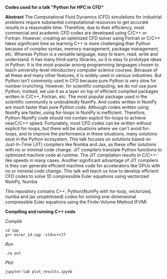 **Codes used for a talk "Python for HPC in CFD"**

**Abstract**
The Computational Fluid Dynamics (CFD) simulations for industrial problems require substantial computational resources to get accurate results in a reasonable time. Therefore, due to their efficiency, most commercial and academic CFD codes are developed using C/C++ or Fortran. However, creating an optimized CFD solver using Fortran or C/C++ takes significant time as learning C++ is more challenging than Python because of complex syntax, memory management, package management, etc. Whereas Python is a versatile language, easy to learn, read, write and understand. It has many third-party libraries, so it is easy to prototype ideas in Python. It is the most popular among programming languages chosen to teach university-level introductory computer science courses. Because of all these and many other features, it is widely used in various industries. But Python isn't commonly used in CFD because pure Python is very slow for number crunching. However, for scientific computing, we do not use pure Python; instead, we use it as a layer on top of efficient compiled packages written in C/C++, Fortran, etc. The most popular package used in the scientific community is undoubtedly NumPy. And codes written in NumPy are much faster than pure Python code. Although codes written using NumPy are faster, using for-loops in NumPy is inefficient. Therefore, Python-NumPy code should not contain explicit for-loops to achieve nearC/C++ speed. Fortunately, most CFD codes can be written without explicit for-loops, but there will be situations where we can't avoid for-loops, and to improve the performance in these situations, many solutions exist in the Python ecosystem. This talk focuses on solutions based on Just-In-Time (JIT) compilers like Numba and Jax, as these offer solutions with no or minimal code change. JIT compilers translate Python functions to optimized machine code at runtime. The JIT compilation results in C/C++-like speeds in many cases. Another significant advantage of JIT compilers is they can generate efficient machine code for accelerators like GPUs with no or minimal code change. This talk will teach us how to develop efficient CFD codes to solve 1D compressible Euler equations using vectorized NumPy, Numba 

This repository contains C++, Python(NumPy with for-loop, vectorized, numba and jax unoptimised) codes
for solving one-dimensional compressible Euler equations using the Finite-Volume Method (FVM)

**Compiling and running C++ code**

*Compile*
```
cd cpp 
g++ euler_1d.cpp -std=c++17
```

*Run*
```
./a.out
```

*Plot*
```
jupyter-lab plot_results.ipynb
```




